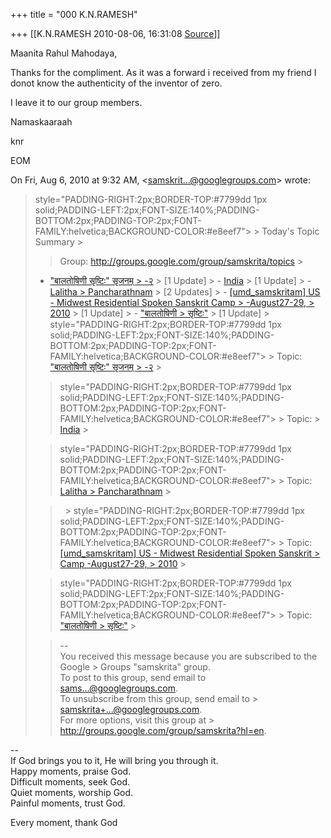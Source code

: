 +++
title = "000 K.N.RAMESH"

+++
[[K.N.RAMESH	2010-08-06, 16:31:08 [Source](https://groups.google.com/g/samskrita/c/e6z4LzFpyPc)]]



Maanita Rahul Mahodaya,

Thanks for the compliment. As it was a forward i received from my friend I donot know the authenticity of the inventor of zero.

I leave it to our group members.

Namaskaaraah

knr

EOM  
  

On Fri, Aug 6, 2010 at 9:32 AM, \<[samskrit...@googlegroups.com]()\> wrote:  

>  style="PADDING-RIGHT:2px;BORDER-TOP:#7799dd 1px solid;PADDING-LEFT:2px;FONT-SIZE:140%;PADDING-BOTTOM:2px;PADDING-TOP:2px;FONT-FAMILY:helvetica;BACKGROUND-COLOR:#e8eef7"> >
>  Today's Topic Summary >
> 
> > Group: <http://groups.google.com/group/samskrita/topics> >
> -   ["बालतोषिणी सृष्टिः" सृजनम् >     -२](https://mail.google.com/mail/?ui=2&view=js&name=main,tlist&ver=AXvcAC7aGWA.en.&am=!hI1lAGS5mfaxhb4e0fcmolOgr3jC3bzK9Aey2I8O68BORCNmMlk&fri#12a4590e3dbd9000_group_thread_0) >     \[1 Update\] > -   [India](https://mail.google.com/mail/?ui=2&view=js&name=main,tlist&ver=AXvcAC7aGWA.en.&am=!hI1lAGS5mfaxhb4e0fcmolOgr3jC3bzK9Aey2I8O68BORCNmMlk&fri#12a4590e3dbd9000_group_thread_1) >     \[1 Update\] > -   [Lalitha >     Pancharathnam](https://mail.google.com/mail/?ui=2&view=js&name=main,tlist&ver=AXvcAC7aGWA.en.&am=!hI1lAGS5mfaxhb4e0fcmolOgr3jC3bzK9Aey2I8O68BORCNmMlk&fri#12a4590e3dbd9000_group_thread_2) >     \[2 Updates\] > -   [\[umd_samskritam\] US - Midwest Residential Spoken Sanskrit Camp >     -August27-29, >     2010](https://mail.google.com/mail/?ui=2&view=js&name=main,tlist&ver=AXvcAC7aGWA.en.&am=!hI1lAGS5mfaxhb4e0fcmolOgr3jC3bzK9Aey2I8O68BORCNmMlk&fri#12a4590e3dbd9000_group_thread_3) >     \[1 Update\] > -   ["बालतोषिणी >     सृष्टिः"](https://mail.google.com/mail/?ui=2&view=js&name=main,tlist&ver=AXvcAC7aGWA.en.&am=!hI1lAGS5mfaxhb4e0fcmolOgr3jC3bzK9Aey2I8O68BORCNmMlk&fri#12a4590e3dbd9000_group_thread_4) >     \[1 Update\] >
>  style="PADDING-RIGHT:2px;BORDER-TOP:#7799dd 1px solid;PADDING-LEFT:2px;FONT-SIZE:140%;PADDING-BOTTOM:2px;PADDING-TOP:2px;FONT-FAMILY:helvetica;BACKGROUND-COLOR:#e8eef7"> >
> Topic: ["बालतोषिणी सृष्टिः" सृजनम् > -२](http://groups.google.com/group/samskrita/t/aa73b7505b7e1cc6) >
> 
> >  style="PADDING-RIGHT:2px;BORDER-TOP:#7799dd 1px solid;PADDING-LEFT:2px;FONT-SIZE:140%;PADDING-BOTTOM:2px;PADDING-TOP:2px;FONT-FAMILY:helvetica;BACKGROUND-COLOR:#e8eef7"> >
> Topic: > [India](http://groups.google.com/group/samskrita/t/cd9205196df580a2) >
> 
> >  style="PADDING-RIGHT:2px;BORDER-TOP:#7799dd 1px solid;PADDING-LEFT:2px;FONT-SIZE:140%;PADDING-BOTTOM:2px;PADDING-TOP:2px;FONT-FAMILY:helvetica;BACKGROUND-COLOR:#e8eef7"> >
> Topic: [Lalitha > Pancharathnam](http://groups.google.com/group/samskrita/t/60339869b62e12e7) >
> 
> > &nbsp; >
>  style="PADDING-RIGHT:2px;BORDER-TOP:#7799dd 1px solid;PADDING-LEFT:2px;FONT-SIZE:140%;PADDING-BOTTOM:2px;PADDING-TOP:2px;FONT-FAMILY:helvetica;BACKGROUND-COLOR:#e8eef7"> >
> Topic: [\[umd_samskritam\] US - Midwest Residential Spoken Sanskrit > Camp -August27-29, > 2010](http://groups.google.com/group/samskrita/t/705f9046782e796f) >
> 
> >  style="PADDING-RIGHT:2px;BORDER-TOP:#7799dd 1px solid;PADDING-LEFT:2px;FONT-SIZE:140%;PADDING-BOTTOM:2px;PADDING-TOP:2px;FONT-FAMILY:helvetica;BACKGROUND-COLOR:#e8eef7"> >
> Topic: ["बालतोषिणी > सृष्टिः"](http://groups.google.com/group/samskrita/t/815b34aefee0a382) >
> 
> > --  
> You received this message because you are subscribed to the Google > Groups "samskrita" group.  
> To post to this group, send email to [sams...@googlegroups.com]().  
> To unsubscribe from this group, send email to > [samskrita+...@googlegroups.com]().  
> For more options, visit this group at > <http://groups.google.com/group/samskrita?hl=en>.  

  
  
  
--  
If God brings you to it, He will bring you through it.  
Happy moments, praise God.  
Difficult moments, seek God.  
Quiet moments, worship God.  
Painful moments, trust God.  
  
 Every moment, thank God  

